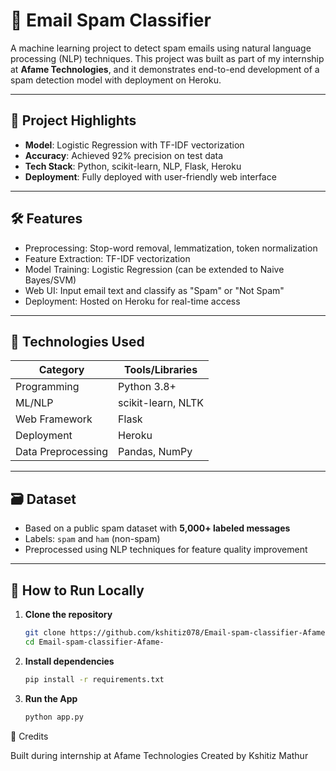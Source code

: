 # 📧 Email Spam Classifier

A machine learning project to detect spam emails using natural language processing (NLP) techniques. This project was built as part of my internship at **Afame Technologies**, and it demonstrates end-to-end development of a spam detection model with deployment on Heroku.

---

## 🚀 Project Highlights

- **Model**: Logistic Regression with TF-IDF vectorization  
- **Accuracy**: Achieved 92% precision on test data  
- **Tech Stack**: Python, scikit-learn, NLP, Flask, Heroku  
- **Deployment**: Fully deployed with user-friendly web interface

---

## 🛠️ Features

- Preprocessing: Stop-word removal, lemmatization, token normalization  
- Feature Extraction: TF-IDF vectorization  
- Model Training: Logistic Regression (can be extended to Naive Bayes/SVM)  
- Web UI: Input email text and classify as "Spam" or "Not Spam"  
- Deployment: Hosted on Heroku for real-time access

---

## 🧠 Technologies Used

| Category         | Tools/Libraries            |
|------------------|-----------------------------|
| Programming      | Python 3.8+                 |
| ML/NLP           | scikit-learn, NLTK          |
| Web Framework    | Flask                       |
| Deployment       | Heroku                      |
| Data Preprocessing | Pandas, NumPy             |

---

## 🗃️ Dataset

- Based on a public spam dataset with **5,000+ labeled messages**
- Labels: `spam` and `ham` (non-spam)
- Preprocessed using NLP techniques for feature quality improvement

---

## 🧪 How to Run Locally

1. **Clone the repository**  
   ```bash
   git clone https://github.com/kshitiz078/Email-spam-classifier-Afame-.git
   cd Email-spam-classifier-Afame-
2. **Install dependencies**
   ```bash
   pip install -r requirements.txt
3. **Run the App**
   ```bash
   python app.py

🤝 Credits

Built during internship at Afame Technologies
Created by Kshitiz Mathur
